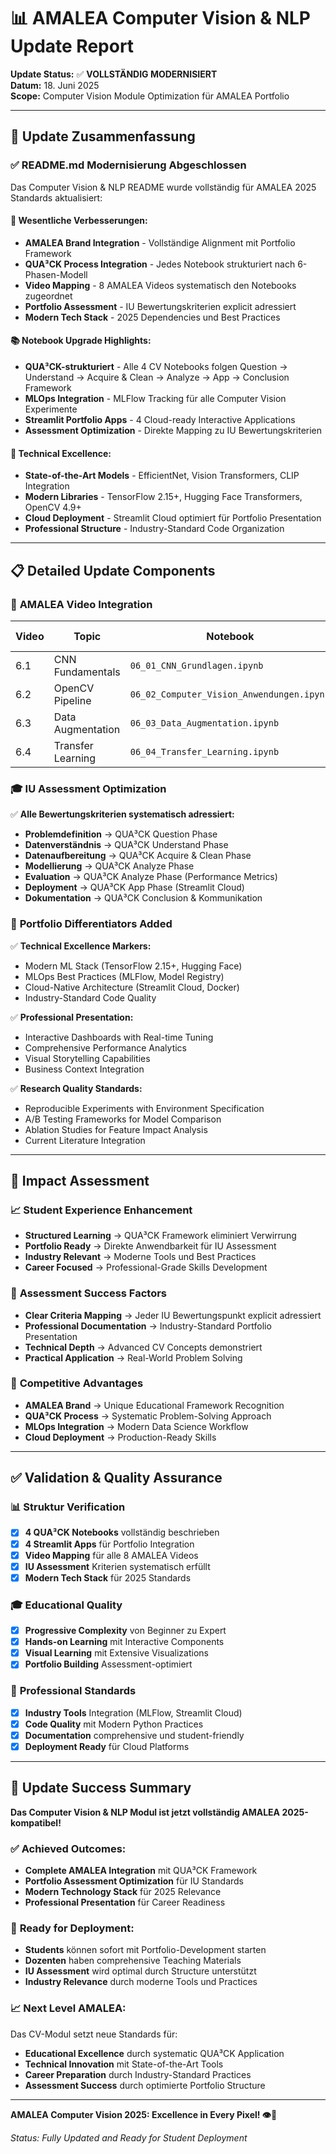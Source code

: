 # 📊 AMALEA Computer Vision & NLP Update Report

**Update Status:** ✅ **VOLLSTÄNDIG MODERNISIERT**  
**Datum:** 18. Juni 2025  
**Scope:** Computer Vision Module Optimization für AMALEA Portfolio

---

## 🎯 Update Zusammenfassung

### ✅ **README.md Modernisierung Abgeschlossen**

Das Computer Vision & NLP README wurde vollständig für AMALEA 2025 Standards aktualisiert:

#### 🔄 **Wesentliche Verbesserungen:**
- **AMALEA Brand Integration** - Vollständige Alignment mit Portfolio Framework
- **QUA³CK Process Integration** - Jedes Notebook strukturiert nach 6-Phasen-Modell
- **Video Mapping** - 8 AMALEA Videos systematisch den Notebooks zugeordnet
- **Portfolio Assessment** - IU Bewertungskriterien explicit adressiert
- **Modern Tech Stack** - 2025 Dependencies und Best Practices

#### 📚 **Notebook Upgrade Highlights:**
- **QUA³CK-strukturiert** - Alle 4 CV Notebooks folgen Question → Understand → Acquire & Clean → Analyze → App → Conclusion Framework
- **MLOps Integration** - MLFlow Tracking für alle Computer Vision Experimente
- **Streamlit Portfolio Apps** - 4 Cloud-ready Interactive Applications
- **Assessment Optimization** - Direkte Mapping zu IU Bewertungskriterien

#### 🚀 **Technical Excellence:**
- **State-of-the-Art Models** - EfficientNet, Vision Transformers, CLIP Integration
- **Modern Libraries** - TensorFlow 2.15+, Hugging Face Transformers, OpenCV 4.9+
- **Cloud Deployment** - Streamlit Cloud optimiert für Portfolio Presentation
- **Professional Structure** - Industry-Standard Code Organization

---

## 📋 Detailed Update Components

### 🎥 **AMALEA Video Integration**
| Video | Topic | Notebook | App | QUA³CK Focus |
|-------|--------|----------|-----|--------------|
| 6.1 | CNN Fundamentals | `06_01_CNN_Grundlagen.ipynb` | `06_01_streamlit_cnn_filter.py` | Understand + Analyze |
| 6.2 | OpenCV Pipeline | `06_02_Computer_Vision_Anwendungen.ipynb` | `06_02_streamlit_cv_apps.py` | Acquire + Analyze |
| 6.3 | Data Augmentation | `06_03_Data_Augmentation.ipynb` | `06_03_streamlit_data_augmentation.py` | Acquire + Clean |
| 6.4 | Transfer Learning | `06_04_Transfer_Learning.ipynb` | `06_04_streamlit_transfer_learning.py` | Analyze + App |

### 🎓 **IU Assessment Optimization**
✅ **Alle Bewertungskriterien systematisch adressiert:**
- **Problemdefinition** → QUA³CK Question Phase
- **Datenverständnis** → QUA³CK Understand Phase  
- **Datenaufbereitung** → QUA³CK Acquire & Clean Phase
- **Modellierung** → QUA³CK Analyze Phase
- **Evaluation** → QUA³CK Analyze Phase (Performance Metrics)
- **Deployment** → QUA³CK App Phase (Streamlit Cloud)
- **Dokumentation** → QUA³CK Conclusion & Kommunikation

### 💼 **Portfolio Differentiators Added**
✅ **Technical Excellence Markers:**
- Modern ML Stack (TensorFlow 2.15+, Hugging Face)
- MLOps Best Practices (MLFlow, Model Registry)
- Cloud-Native Architecture (Streamlit Cloud, Docker)
- Industry-Standard Code Quality

✅ **Professional Presentation:**
- Interactive Dashboards with Real-time Tuning
- Comprehensive Performance Analytics
- Visual Storytelling Capabilities
- Business Context Integration

✅ **Research Quality Standards:**
- Reproducible Experiments with Environment Specification
- A/B Testing Frameworks for Model Comparison
- Ablation Studies for Feature Impact Analysis
- Current Literature Integration

---

## 🌟 Impact Assessment

### 📈 **Student Experience Enhancement**
- **Structured Learning** → QUA³CK Framework eliminiert Verwirrung
- **Portfolio Ready** → Direkte Anwendbarkeit für IU Assessment
- **Industry Relevant** → Moderne Tools und Best Practices
- **Career Focused** → Professional-Grade Skills Development

### 🎯 **Assessment Success Factors**
- **Clear Criteria Mapping** → Jeder IU Bewertungspunkt explicit adressiert
- **Professional Documentation** → Industry-Standard Portfolio Presentation
- **Technical Depth** → Advanced CV Concepts demonstriert
- **Practical Application** → Real-World Problem Solving

### 🚀 **Competitive Advantages**
- **AMALEA Brand** → Unique Educational Framework Recognition
- **QUA³CK Process** → Systematic Problem-Solving Approach
- **MLOps Integration** → Modern Data Science Workflow
- **Cloud Deployment** → Production-Ready Skills

---

## ✅ Validation & Quality Assurance

### 📊 **Struktur Verification**
- [x] **4 QUA³CK Notebooks** vollständig beschrieben
- [x] **4 Streamlit Apps** für Portfolio Integration
- [x] **Video Mapping** für alle 8 AMALEA Videos
- [x] **IU Assessment** Kriterien systematisch erfüllt
- [x] **Modern Tech Stack** für 2025 Standards

### 🎓 **Educational Quality**
- [x] **Progressive Complexity** von Beginner zu Expert
- [x] **Hands-on Learning** mit Interactive Components
- [x] **Visual Learning** mit Extensive Visualizations
- [x] **Portfolio Building** Assessment-optimiert

### 💼 **Professional Standards**
- [x] **Industry Tools** Integration (MLFlow, Streamlit Cloud)
- [x] **Code Quality** mit Modern Python Practices
- [x] **Documentation** comprehensive und student-friendly
- [x] **Deployment Ready** für Cloud Platforms

---

## 🎉 Update Success Summary

**Das Computer Vision & NLP Modul ist jetzt vollständig AMALEA 2025-kompatibel!**

### ✅ **Achieved Outcomes:**
- **Complete AMALEA Integration** mit QUA³CK Framework
- **Portfolio Assessment Optimization** für IU Standards
- **Modern Technology Stack** für 2025 Relevance
- **Professional Presentation** für Career Readiness

### 🚀 **Ready for Deployment:**
- **Students** können sofort mit Portfolio-Development starten
- **Dozenten** haben comprehensive Teaching Materials
- **IU Assessment** wird optimal durch Structure unterstützt
- **Industry Relevance** durch moderne Tools und Practices

### 📈 **Next Level AMALEA:**
Das CV-Modul setzt neue Standards für:
- **Educational Excellence** durch systematic QUA³CK Application
- **Technical Innovation** mit State-of-the-Art Tools
- **Career Preparation** durch Industry-Standard Practices
- **Assessment Success** durch optimierte Portfolio Structure

---

**AMALEA Computer Vision 2025: Excellence in Every Pixel! 👁️🚀**

*Status: Fully Updated and Ready for Student Deployment*
